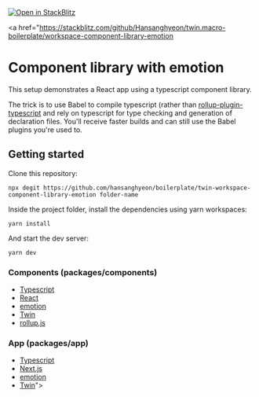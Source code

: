 <a href="https://stackblitz.com/github/Hansanghyeon/twin.macro-boilerplate/workspace-component-library-emotion">
  <img
    alt="Open in StackBlitz"
    src="https://developer.stackblitz.com/img/open_in_stackblitz_small.svg"
  />
</a>


<a href="https://stackblitz.com/github/Hansanghyeon/twin.macro-boilerplate/workspace-component-library-emotion

# Component library with emotion

This setup demonstrates a React app using a typescript component library.

The trick is to use Babel to compile typescript (rather than [rollup-plugin-typescript](https://www.npmjs.com/package/rollup-plugin-typescript2) and rely on typescript for type checking and generation of declaration files. You'll receive faster builds and can still use the Babel plugins you're used to.

## Getting started

Clone this repository:

```shell
npx degit https://github.com/hansanghyeon/boilerplate/twin-workspace-component-library-emotion folder-name
```

Inside the project folder, install the dependencies using yarn workspaces:

```shell
yarn install
```

And start the dev server:

```shell
yarn dev
```

### Components (packages/components)

- [Typescript](https://www.typescriptlang.org/)
- [React](https://reactjs.org/)
- [emotion](https://emotion.sh/docs/introduction)
- [Twin](https://github.com/ben-rogerson/twin.macro)
- [rollup.js](https://rollupjs.org/)

### App (packages/app)

- [Typescript](https://www.typescriptlang.org/)
- [Next.js](https://nextjs.org/)
- [emotion](https://emotion.sh/docs/introduction)
- [Twin](https://github.com/ben-rogerson/twin.macro)">
